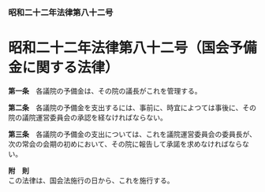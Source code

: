 ### 昭和二十二年法律第八十二号  
# 昭和二十二年法律第八十二号（国会予備金に関する法律）  
  
**第一条**　各議院の予備金は、その院の議長がこれを管理する。  
  
**第二条**　各議院の予備金を支出するには、事前に、時宜によつては事後に、その院の議院運営委員会の承認を経なければならない。  
  
**第三条**　各議院の予備金の支出については、これを議院運営委員会の委員長が、次の常会の会期の初めにおいて、その院に報告して承諾を求めなければならない。  
  
**附　則**  
この法律は、国会法施行の日から、これを施行する。  
  
